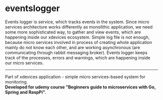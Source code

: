 # eventslogger

Events logger is service, which tracks events in the system. Since micro services architecture works differently as monolithic application, we need some more sophisticated way, to gather and view events, which are happening inside our xdevices ecosystem. Simple log file is not enough, because micro services involved in process of creating whole application mainly do not know each other, and are working asynchronous (are communicating through rabbit messaging broker). Events logger keeps track of the processes, errors and warnings, which are happening inside our micro services.

---

Part of xdevices application - simple micro services-based system for monitoring. <br/>
**Developed for udemy course "Beginners guide to microservices with Go, Spring and RaspPi".**
